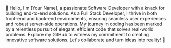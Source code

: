 👋 Hello, I'm [Your Name], a passionate Software Developer with a knack for building end-to-end solutions. As a Full Stack Developer, I thrive in both front-end and back-end environments, ensuring seamless user experiences and robust server-side operations. My journey in coding has been marked by a relentless pursuit of elegant, efficient code that solves real-world problems. Explore my GitHub to witness my commitment to creating innovative software solutions. Let's collaborate and turn ideas into reality! 🚀
